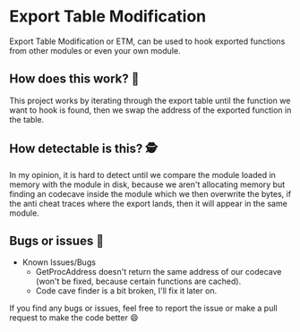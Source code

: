 # Export Table Modification
Export Table Modification or ETM, can be used to hook exported functions from other modules or even your own module.

## How does this work? 🤔
This project works by iterating through the export table until the function we want to hook is found, then we swap the address of the exported function in the table.

## How detectable is this? 🕵️
In my opinion, it is hard to detect until we compare the module loaded in memory with the module in disk, because we aren't allocating memory but finding an codecave inside the module which we then overwrite the bytes, if the anti cheat traces where the export lands, then it will appear in the same module.

## Bugs or issues 🐛
* Known Issues/Bugs
  * GetProcAddress doesn't return the same address of our codecave (won't be fixed, because certain functions are cached).
  * Code cave finder is a bit broken, I'll fix it later on.

If you find any bugs or issues, feel free to report the issue or make a pull request to make the code better 😄
